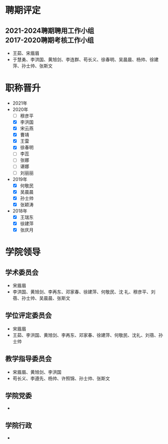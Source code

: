 # 聘期评定

## 2021-2024聘期聘用工作小组<br> 2017-2020聘期考核工作小组
* 王茹、宋眉眉
* 于慧勇、李洪国、黄旭剑、李连群、苟长义、徐春明、吴晨晨、杨帅、徐建萍、孙士帅、张斯文

# 职称晋升

* 2021年
* 2020年
  - [ ] 穆彦平
  - [x] 李洪国
  - [x] 宋云燕
  - [x] 曹靖
  - [x] 王雷
  - [x] 徐春明
  - [ ] 李蕊
  - [ ] 张娜
  - [ ] 谌娜
  - [ ] 刘丽丽
* 2019年
  - [x] 何敬民
  - [x] 吴晨晨
  - [x] 孙士帅
  - [x] 张颖涛
* 2018年
  - [x] 王瑞东
  - [x] 徐建萍
  - [x] 张庆月
  
# 学院领导

## 学术委员会
* 宋眉眉
* 李洪国、黄旭剑、李再东、邓家春、徐建萍、何敬民、沈  礼、穆彦平、刘 蓓、孙士帅、吴晨晨、张斯文

## 学位评定委员会
* 宋眉眉
* 王茹、李洪国、黄旭剑、李再东、邓家春、徐建萍、何敬民、沈礼、刘蓓、孙士帅

## 教学指导委员会
* 宋眉眉、黄旭剑、李洪国
* 苟长义、李遵先、杨帅、许照锦、孙士帅、张斯文

## 学院党委
* 

## 学院行政
* 
